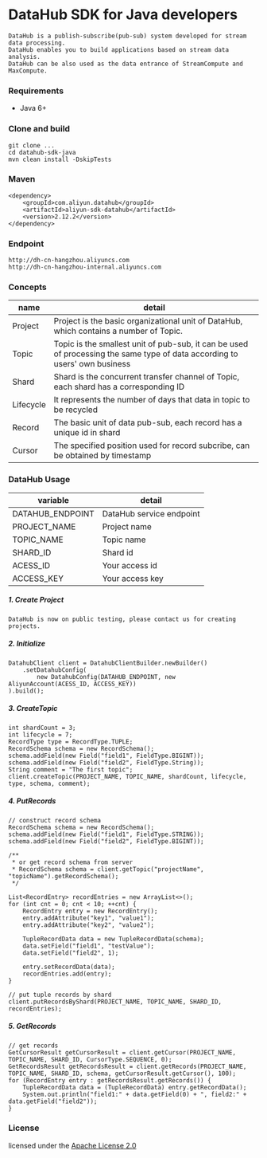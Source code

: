 # DataHub SDK for Java developers

    DataHub is a publish-subscribe(pub-sub) system developed for stream data processing.
    DataHub enables you to build applications based on stream data analysis.
    DataHub can be also used as the data entrance of StreamCompute and MaxCompute.

### Requirements

* Java 6+

### Clone and build

    git clone ...
    cd datahub-sdk-java
    mvn clean install -DskipTests

### Maven

    <dependency>
        <groupId>com.aliyun.datahub</groupId>
        <artifactId>aliyun-sdk-datahub</artifactId>
        <version>2.12.2</version>
    </dependency>

### Endpoint

    http://dh-cn-hangzhou.aliyuncs.com
    http://dh-cn-hangzhou-internal.aliyuncs.com

### Concepts

| name | detail |
| --- | --- |
| Project | Project is the basic organizational unit of DataHub, which contains a number of Topic. |
| Topic | Topic is the smallest unit of pub-sub, it can be used of processing the same type of data according to users' own business |
| Shard | Shard is the concurrent transfer channel of Topic, each shard has a corresponding ID |
| Lifecycle | It represents the number of days that data in topic to be recycled |
| Record | The basic unit of data pub-sub, each record has a unique id in shard |
| Cursor | The specified position used for record subcribe, can be obtained by timestamp |


### DataHub Usage

| variable | detail |
| ---- | ---- |
| DATAHUB_ENDPOINT | DataHub service endpoint |
| PROJECT_NAME | Project name |
| TOPIC_NAME | Topic name |
| SHARD_ID | Shard id |
| ACESS_ID | Your access id |
| ACCESS_KEY | Your access key |

##### 1. Create Project

    DataHub is now on public testing, please contact us for creating projects.

##### 2. Initialize

    DatahubClient client = DatahubClientBuilder.newBuilder()
        .setDatahubConfig(
            new DatahubConfig(DATAHUB_ENDPOINT, new AliyunAccount(ACESS_ID, ACCESS_KEY))
    ).build();

##### 3. CreateTopic

    int shardCount = 3;
    int lifecycle = 7;
    RecordType type = RecordType.TUPLE;
    RecordSchema schema = new RecordSchema();
    schema.addField(new Field("field1", FieldType.BIGINT));
    schema.addField(new Field("field2", FieldType.String));
    String comment = "The first topic";
    client.createTopic(PROJECT_NAME, TOPIC_NAME, shardCount, lifecycle, type, schema, comment);

##### 4. PutRecords
    // construct record schema
    RecordSchema schema = new RecordSchema();
    schema.addField(new Field("field1", FieldType.STRING));
    schema.addField(new Field("field2", FieldType.BIGINT));

    /**
     * or get record schema from server
     * RecordSchema schema = client.getTopic("projectName", "topicName").getRecordSchema();
     */

    List<RecordEntry> recordEntries = new ArrayList<>();
    for (int cnt = 0; cnt < 10; ++cnt) {
        RecordEntry entry = new RecordEntry();
        entry.addAttribute("key1", "value1");
        entry.addAttribute("key2", "value2");
        
        TupleRecordData data = new TupleRecordData(schema);
        data.setField("field1", "testValue");
        data.setField("field2", 1);
        
        entry.setRecordData(data);
        recordEntries.add(entry);
    }

    // put tuple records by shard
    client.putRecordsByShard(PROJECT_NAME, TOPIC_NAME, SHARD_ID, recordEntries);

##### 5. GetRecords
    // get records
    GetCursorResult getCursorResult = client.getCursor(PROJECT_NAME, TOPIC_NAME, SHARD_ID, CursorType.SEQUENCE, 0);
    GetRecordsResult getRecordsResult = client.getRecords(PROJECT_NAME, TOPIC_NAME, SHARD_ID, schema, getCursorResult.getCursor(), 100);
    for (RecordEntry entry : getRecordsResult.getRecords()) {
        TupleRecordData data = (TupleRecordData) entry.getRecordData();
        System.out.println("field1:" + data.getField(0) + ", field2:" + data.getField("field2"));
    }

### License

licensed under the [Apache License 2.0](https://www.apache.org/licenses/LICENSE-2.0.html)
